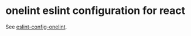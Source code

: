 # onelint eslint configuration for react

See [eslint-config-onelint](https://github.com/One-com/eslint-config-onelint).
